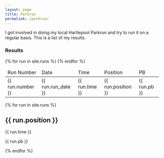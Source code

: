 ```yaml
---
layout: page
title: Parkrun
permalink: /parkrun/
---
```


I got involved in doing my local Hartlepool Parkrun and try to run it on a regular basis. This is a list of my results.

### Results

<table>
    <thead>
        <td>Run Number</td>
        <td>Date</td>
        <td>Time</td>
        <td>Position</td>
        <td>PB</td>
    </thead>
    <tbody>
        {% for run in site.runs %}
        <tr>
            <td>{{ run.number }}</td>
            <td>{{ run.run_date }}</td>
            <td>{{ run.time }}</td>
            <td>{{ run.position }}</td>
            <td>{{ run.pb }}</td>
        </tr>
        {% endfor %}
    </tbody>
</table>

{% for run in site.runs %}
  <h2>{{ run.position }}</h2>
  <p>{{ run.time }}</p>
  <p>{{ run.pb }}</p>
{% endfor %}
